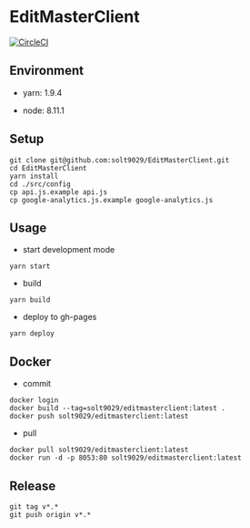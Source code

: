 # EditMasterClient

[![CircleCI](https://circleci.com/gh/solt9029/EditMasterClient.svg?style=svg)](https://circleci.com/gh/solt9029/EditMasterClient)

## Environment

- yarn: 1.9.4

- node: 8.11.1


## Setup

```
git clone git@github.com:solt9029/EditMasterClient.git
cd EditMasterClient
yarn install
cd ./src/config
cp api.js.example api.js
cp google-analytics.js.example google-analytics.js
```


## Usage

- start development mode

```
yarn start
```

- build 

```
yarn build
```

- deploy to gh-pages

```
yarn deploy
```


## Docker

- commit

```
docker login
docker build --tag=solt9029/editmasterclient:latest .
docker push solt9029/editmasterclient:latest
```

- pull

```
docker pull solt9029/editmasterclient:latest
docker run -d -p 8053:80 solt9029/editmasterclient:latest
```


## Release

```
git tag v*.*
git push origin v*.*
```
